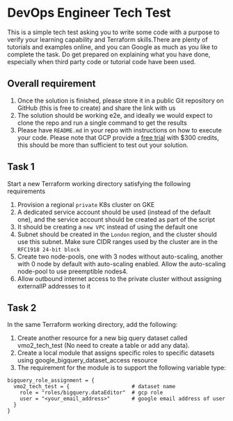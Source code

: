 # DevOps Engineer Tech Test
This is a simple tech test asking you to write some code with a purpose to verify your learning capability and Terraform skills.There are plenty of tutorials and examples online, and you can Google as much as you like to complete the task. Do get prepared on explaining what you have done, especially when third party code or tutorial code have been used.

## Overall requirement
1. Once the solution is finished, please store it in a public Git repository on GitHub (this is free to create) and share the link with us
2. The solution should be working e2e, and ideally we would expect to clone the repo and run a single command to get the results 
3. Please have `README.md` in your repo with instructions on how to execute your code. Please note that GCP provide a [free trial](https://console.cloud.google.com/freetrial?_ga=2.30864826.465062206.1621110953-1562635123.1620165775) with $300 credits, this should be more than sufficient to test out your solution. 

## Task 1
Start a new Terraform working directory satisfying the following requirements
1. Provision a regional `private` K8s cluster on GKE
2. A dedicated service account should be used (instead of the default one), and the service account should be created as part of the script 
3. It should be creating a `new VPC` instead of using the default one
4. Subnet should be created in the `London` region, and the cluster should use this subnet. Make sure CIDR ranges used by the cluster are in the `RFC1918 24-bit block`
5. Create two node-pools, one with 3 nodes without auto-scaling, another with 0 node by default with auto-scaling enabled. Allow the auto-scaling node-pool to use preemptible nodes4.
6. Allow outbound internet access to the private cluster without assigning externalIP addresses to it


## Task 2
In the same Terraform working directory, add the following:
1. Create another resource for a new big query dataset called vmo2_tech_test (No need to create a table or add any data).
2. Create a local module that assigns specific roles to specific datasets using google_bigquery_dataset_access resource
3. The requirement for the module is to support the following variable type:
```
bigquery_role_assignment = {
  vmo2_tech_test = {                    # dataset name 
    role = "roles/bigquery.dataEditor"  # gcp role
    user = "<your_email_address>"       # google email address of user
  }
}
```